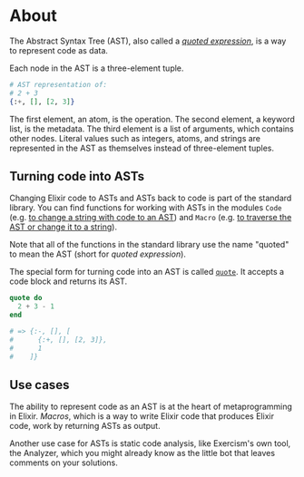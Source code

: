 # About

The Abstract Syntax Tree (AST), also called a [_quoted expression_][getting-started-quote], is a way to represent code as data.

Each node in the AST is a three-element tuple.

```elixir
# AST representation of:
# 2 + 3
{:+, [], [2, 3]}
```

The first element, an atom, is the operation. The second element, a keyword list, is the metadata. The third element is a list of arguments, which contains other nodes. Literal values such as integers, atoms, and strings are represented in the AST as themselves instead of three-element tuples.

## Turning code into ASTs

Changing Elixir code to ASTs and ASTs back to code is part of the standard library. You can find functions for working with ASTs in the modules `Code` (e.g. [to change a string with code to an AST][doc-code-string-to-quoted]) and `Macro` (e.g. [to traverse the AST or change it to a string][macro-prewalk]).

Note that all of the functions in the standard library use the name "quoted" to mean the AST (short for _quoted expression_).

The special form for turning code into an AST is called [`quote`][doc-quote]. It accepts a code block and returns its AST.

```elixir
quote do
  2 + 3 - 1
end

# => {:-, [], [
#      {:+, [], [2, 3]},
#      1
#    ]}
```

## Use cases

The ability to represent code as an AST is at the heart of metaprogramming in Elixir. _Macros_, which is a way to write Elixir code that produces Elixir code, work by returning ASTs as output.

Another use case for ASTs is static code analysis, like Exercism's own tool, the Analyzer, which you might already know as the little bot that leaves comments on your solutions.

[getting-started-quote]: https://elixir-lang.org/getting-started/meta/quote-and-unquote.html#quoting
[doc-quote]: https://hexdocs.pm/elixir/Kernel.SpecialForms.html#quote/2
[doc-code-string-to-quoted]: https://hexdocs.pm/elixir/Code.html#string_to_quoted/2
[macro-prewalk]: https://hexdocs.pm/elixir/Macro.html#prewalk/3
